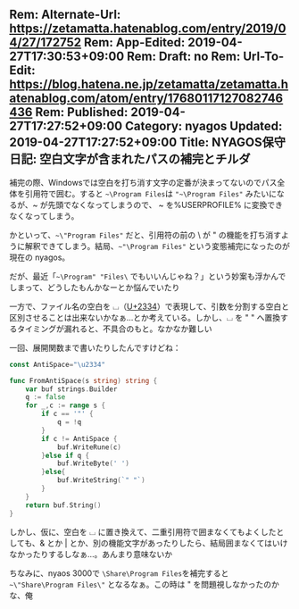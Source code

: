 Rem: Alternate-Url: https://zetamatta.hatenablog.com/entry/2019/04/27/172752
Rem: App-Edited: 2019-04-27T17:30:53+09:00
Rem: Draft: no
Rem: Url-To-Edit: https://blog.hatena.ne.jp/zetamatta/zetamatta.hatenablog.com/atom/entry/17680117127082746436
Rem: Published: 2019-04-27T17:27:52+09:00
Category: nyagos
Updated: 2019-04-27T17:27:52+09:00
Title: NYAGOS保守日記: 空白文字が含まれたパスの補完とチルダ
---
補完の際、Windowsでは空白を打ち消す文字の定番が決まってないのでパス全体を引用符で囲む。すると `~\Program Files`は `"~\Program Files"` みたいになるが、~ が先頭でなくなってしまうので、 ~ を%USERPROFILE% に変換できなくなってしまう。

かといって、`~\"Program Files"` だと、引用符の前の \ が " の機能を打ち消すように解釈できてしまう。結局、`~"\Program Files"` という変態補完になったのが現在の nyagos。

だが、最近「`~\Program" "Files\` でもいいんじゃね？」という妙案も浮かんでしまって、どうしたもんかなーとか悩んでいたり

一方で、ファイル名の空白を ⌴（[U+2334](https://www.compart.com/en/unicode/U+2334)）で表現して、引数を分割する空白と区別させることは出来ないかなぁ…とか考えている。しかし、⌴ を " " へ置換するタイミングが漏れると、不具合のもと。なかなか難しい

一回、展開関数まで書いたりしたんですけどね：

```go
const AntiSpace="\u2334"

func FromAntiSpace(s string) string {
	var buf strings.Builder
	q := false
	for _,c := range s {
		if c == '"' {
			q = !q
		}
		if c != AntiSpace {
			buf.WriteRune(c)
		}else if q {
			buf.WriteByte(' ')
		}else{
			buf.WriteString(`" "`)
		}
	}
	return buf.String()
}
```

しかし、仮に、空白を ⌴ に置き換えて、二重引用符で囲まなくてもよくしたとしても、& とか | とか、別の機能文字があったりしたら、結局囲まなくてはいけなかったりするしなぁ…。あんまり意味ないか

ちなみに、nyaos 3000で  `\Share\Program Files`を補完すると`~\"Share\Program Files\"` となるなぁ。この時は \" を問題視しなかったのかな、俺